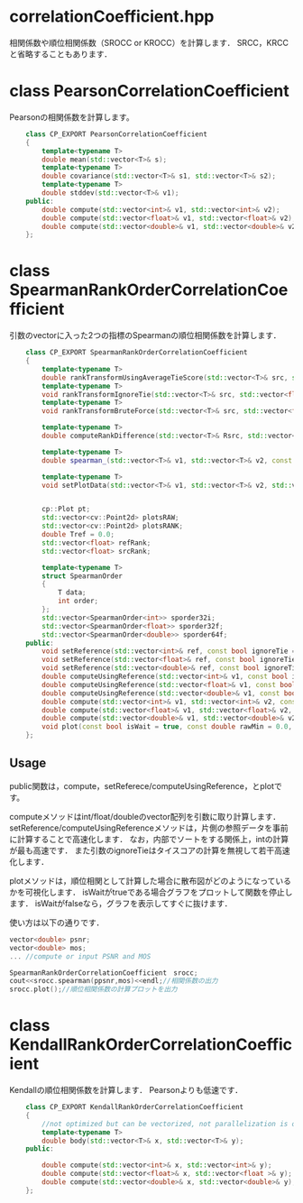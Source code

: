correlationCoefficient.hpp
===================
 相関係数や順位相関係数（SROCC or KROCC）を計算します．
 SRCC，KRCCと省略することもあります．

# class PearsonCorrelationCoefficient
Pearsonの相関係数を計算します。

```cpp
	class CP_EXPORT PearsonCorrelationCoefficient
	{
		template<typename T>
		double mean(std::vector<T>& s);
		template<typename T>
		double covariance(std::vector<T>& s1, std::vector<T>& s2);
		template<typename T>
		double stddev(std::vector<T>& v1);
	public:
		double compute(std::vector<int>& v1, std::vector<int>& v2);
		double compute(std::vector<float>& v1, std::vector<float>& v2);
		double compute(std::vector<double>& v1, std::vector<double>& v2);
	};
```

# class SpearmanRankOrderCorrelationCoefficient
引数のvectorに入った2つの指標のSpearmanの順位相関係数を計算します．

```cpp
	class CP_EXPORT SpearmanRankOrderCorrelationCoefficient
	{
		template<typename T>
		double rankTransformUsingAverageTieScore(std::vector<T>& src, std::vector<float>& dst);
		template<typename T>
		void rankTransformIgnoreTie(std::vector<T>& src, std::vector<float>& dst);
		template<typename T>
		void rankTransformBruteForce(std::vector<T>& src, std::vector<float>& dst);//not fast, and not used

		template<typename T>
		double computeRankDifference(std::vector<T>& Rsrc, std::vector<T>& Rref);

		template<typename T>
		double spearman_(std::vector<T>& v1, std::vector<T>& v2, const bool ignoreTie, const bool isPlot);

		template<typename T>
		void setPlotData(std::vector<T>& v1, std::vector<T>& v2, std::vector<cv::Point2d>& data);


		cp::Plot pt;
		std::vector<cv::Point2d> plotsRAW;
		std::vector<cv::Point2d> plotsRANK;
		double Tref = 0.0;
		std::vector<float> refRank;
		std::vector<float> srcRank;

		template<typename T>
		struct SpearmanOrder
		{
			T data;
			int order;
		};
		std::vector<SpearmanOrder<int>> sporder32i;
		std::vector<SpearmanOrder<float>> sporder32f;
		std::vector<SpearmanOrder<double>> sporder64f;
	public:
		void setReference(std::vector<int>& ref, const bool ignoreTie = false);
		void setReference(std::vector<float>& ref, const bool ignoreTie = false);
		void setReference(std::vector<double>& ref, const bool ignoreTie = false);
		double computeUsingReference(std::vector<int>& v1, const bool ignoreTie = false);//compute SROCC (vector<float> NOT thread safe). 
		double computeUsingReference(std::vector<float>& v1, const bool ignoreTie = false);//compute SROCC (vector<float> NOT thread safe). 
		double computeUsingReference(std::vector<double>& v1, const bool ignoreTie = false);//compute SROCC (vector<float> NOT thread safe). 
		double compute(std::vector<int>& v1, std::vector<int>& v2, const bool ignoreTie = false, const bool isPlot = false);//compute SROCC (vector<int> thread safe). 
		double compute(std::vector<float>& v1, std::vector<float>& v2, const bool ignoreTie = false, const bool isPlot = false);//compute SROCC (vector<float> thread safe). 
		double compute(std::vector<double>& v1, std::vector<double>& v2, const bool ignoreTie = false, const bool isPlot = false);//compute SROCC ((vector<double>) thread safe). 
		void plot(const bool isWait = true, const double rawMin = 0.0, const double rawMax = 0.0);
	};
```

## Usage

public関数は，compute，setReferece/computeUsingReference，とplotです。


computeメソッドはint/float/doubleのvector配列を引数に取り計算します．
setReference/computeUsingReferenceメソッドは，片側の参照データを事前に計算することで高速化します．
なお，内部でソートをする関係上，intの計算が最も高速です．
また引数のignoreTieはタイスコアの計算を無視して若干高速化します．


plotメソッドは，順位相関として計算した場合に散布図がどのようになっているかを可視化します．
isWaitがtrueである場合グラフをプロットして関数を停止します．
isWaitがfalseなら，グラフを表示してすぐに抜けます．

使い方は以下の通りです．

```cpp
vector<double> psnr;
vector<double> mos;
... //compute or input PSNR and MOS

SpearmanRankOrderCorrelationCoefficient　srocc;
cout<<srocc.spearman(ppsnr,mos)<<endl;//相関係数の出力
srocc.plot();//順位相関係数の計算プロットを出力

```

# class KendallRankOrderCorrelationCoefficient
Kendallの順位相関係数を計算します．
Pearsonよりも低速です．

```cpp
	class CP_EXPORT KendallRankOrderCorrelationCoefficient
	{
		//not optimized but can be vectorized, not parallelization is off
		template<typename T>
		double body(std::vector<T>& x, std::vector<T>& y);
	public:

		double compute(std::vector<int>& x, std::vector<int>& y);
		double compute(std::vector<float>& x, std::vector<float >& y);
		double compute(std::vector<double>& x, std::vector<double>& y);
	};
```